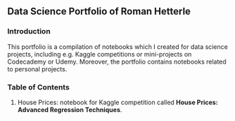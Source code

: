 ## Data Science Portfolio of Roman Hetterle

### Introduction

This portfolio is a compilation of notebooks which I created for data science projects, including e.g. Kaggle competitions or mini-projects on Codecademy or Udemy. Moreover, the portfolio contains notebooks related to personal projects.

### Table of Contents

1. House Prices: notebook for Kaggle competition called **House Prices: Advanced Regression Techniques**.
